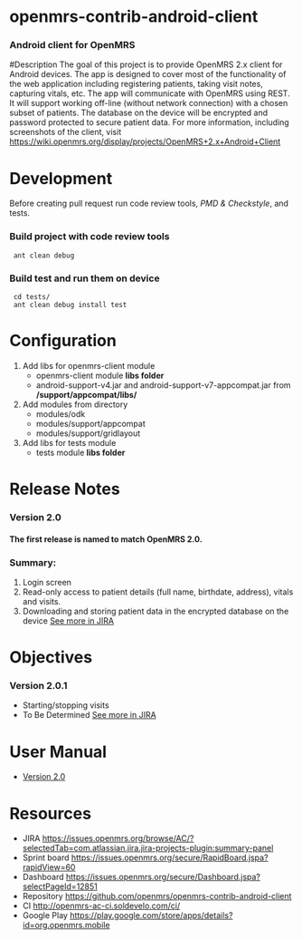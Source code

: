 openmrs-contrib-android-client
==============================

### Android client for OpenMRS

#Description
The goal of this project is to provide OpenMRS 2.x client for Android devices. The app is designed to cover most of the functionality of the web application including registering patients, taking visit notes, capturing vitals, etc.
The app will communicate with OpenMRS using REST. It will support working off-line (without network connection) with a chosen subset of patients. The database on the device will be encrypted and password protected to secure patient data.
For more information, including screenshots of the client, visit https://wiki.openmrs.org/display/projects/OpenMRS+2.x+Android+Client

# Development
Before creating pull request run code review tools, *PMD & Checkstyle*, and tests.

### Build project with code review tools
 
     ant clean debug

### Build test and run them on device 

     cd tests/
     ant clean debug install test

# Configuration 
1. Add libs for openmrs-client module
    * openmrs-client module **libs folder**
    * android-support-v4.jar and android-support-v7-appcompat.jar from **/support/appcompat/libs/**
2. Add modules from directory
    * modules/odk
    * modules/support/appcompat
    * modules/support/gridlayout
3. Add libs for tests module
    * tests module **libs folder**

# Release Notes
### Version 2.0
#### The first release is named to match OpenMRS 2.0.
### Summary:
1. Login screen
2. Read-only access to patient details (full name, birthdate, address), vitals and visits.
3. Downloading and storing patient data in the encrypted database on the device
[See more in JIRA](https://issues.openmrs.org/browse/AC/fixforversion/16506/?selectedTab=com.atlassian.jira.jira-projects-plugin:version-summary-panel)

# Objectives
### Version 2.0.1
- Starting/stopping visits
- To Be Determined
[See more in JIRA](https://issues.openmrs.org/browse/AC/?selectedTab=com.atlassian.jira.jira-projects-plugin:summary-panel)

# User Manual
- [Version 2.0](https://wiki.openmrs.org/download/attachments/74252444/User%20Manual%202.0.pdf?version=1&modificationDate=1414759790000&api=v2)

# Resources
- JIRA https://issues.openmrs.org/browse/AC/?selectedTab=com.atlassian.jira.jira-projects-plugin:summary-panel 
- Sprint board https://issues.openmrs.org/secure/RapidBoard.jspa?rapidView=60
- Dashboard https://issues.openmrs.org/secure/Dashboard.jspa?selectPageId=12851
- Repository https://github.com/openmrs/openmrs-contrib-android-client
- CI http://openmrs-ac-ci.soldevelo.com/ci/ 
- Google Play https://play.google.com/store/apps/details?id=org.openmrs.mobile